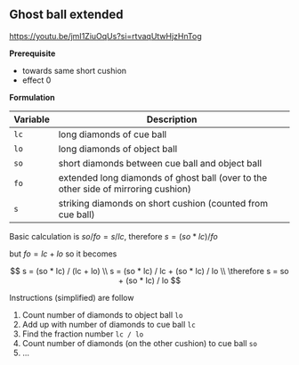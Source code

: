 ## Ghost ball extended
https://youtu.be/jmI1ZiuOqUs?si=rtvaqUtwHjzHnTog

**Prerequisite**
- towards same short cushion
- effect 0

**Formulation**

| Variable | Description |
| ----------- | ----------- |
| `lc` | long diamonds of cue ball |
| `lo` | long diamonds of object ball |
| `so` | short diamonds between cue ball and object ball |
| `fo` | extended long diamonds of ghost ball (over to the other side of mirroring cushion) |
| `s` | striking diamonds on short cushion (counted from cue ball) |

Basic calculation is $so / fo = s / lc$, therefore $s = (so * lc) / fo$

but $fo = lc + lo$ so it becomes

$$ 
s = (so * lc) / (lc + lo) \\
s = (so * lc) / lc + (so * lc) / lo \\
\therefore s = so + (so * lc) / lo 
$$

Instructions (simplified) are follow
1. Count number of diamonds to object ball `lo`
2. Add up with number of diamonds to cue ball `lc`
3. Find the fraction number `lc / lo`
4. Count number of diamonds (on the other cushion) to cue ball `so`
5. ...